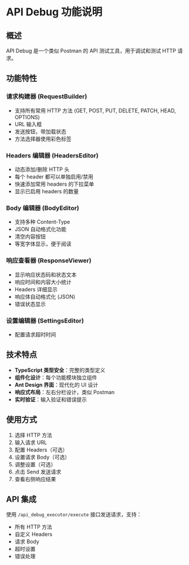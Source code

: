 # API Debug 功能说明

## 概述

API Debug 是一个类似 Postman 的 API 测试工具，用于调试和测试 HTTP 请求。

## 功能特性

### 请求构建器 (RequestBuilder)

- 支持所有常用 HTTP 方法 (GET, POST, PUT, DELETE, PATCH, HEAD, OPTIONS)
- URL 输入框
- 发送按钮，带加载状态
- 方法选择器使用彩色标签

### Headers 编辑器 (HeadersEditor)

- 动态添加/删除 HTTP 头
- 每个 header 都可以单独启用/禁用
- 快速添加常用 headers 的下拉菜单
- 显示已启用 headers 的数量

### Body 编辑器 (BodyEditor)

- 支持多种 Content-Type
- JSON 自动格式化功能
- 清空内容按钮
- 等宽字体显示，便于阅读

### 响应查看器 (ResponseViewer)

- 显示响应状态码和状态文本
- 响应时间和内容大小统计
- Headers 详细显示
- 响应体自动格式化 (JSON)
- 错误状态显示

### 设置编辑器 (SettingsEditor)

- 配置请求超时时间

## 技术特点

- **TypeScript 类型安全**：完整的类型定义
- **组件化设计**：每个功能模块独立组件
- **Ant Design 界面**：现代化的 UI 设计
- **响应式布局**：左右分栏设计，类似 Postman
- **实时验证**：输入验证和错误提示

## 使用方式

1. 选择 HTTP 方法
2. 输入请求 URL
3. 配置 Headers（可选）
4. 设置请求 Body（可选）
5. 调整设置（可选）
6. 点击 Send 发送请求
7. 查看右侧响应结果

## API 集成

使用 `/api_debug_executor/execute` 接口发送请求，支持：

- 所有 HTTP 方法
- 自定义 Headers
- 请求 Body
- 超时设置
- 错误处理
